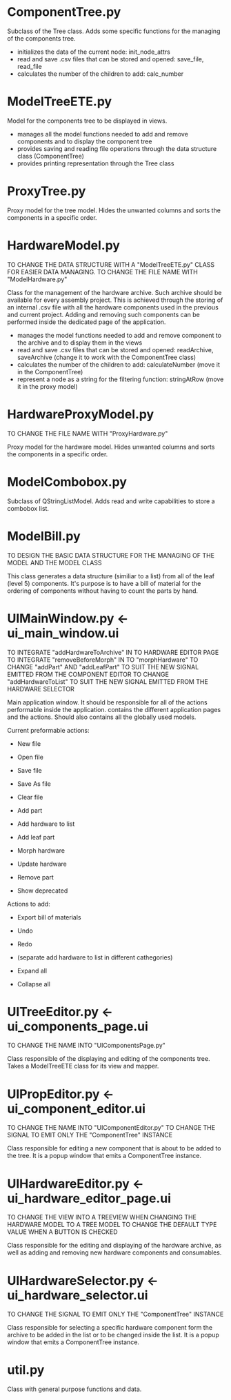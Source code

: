 # ComponentTree.py

Subclass of the Tree class. Adds some specific functions for the managing of the components tree.

- initializes the data of the current node: init_node_attrs
- read and save .csv files that can be stored and opened: save_file, read_file
- calculates the number of the children to add: calc_number

# ModelTreeETE.py

Model for the components tree to be displayed in views.

- manages all the model functions needed to add and remove components and to display the component tree
- provides saving and reading file operations through the data structure class (ComponentTree)
- provides printing representation through the Tree class

# ProxyTree.py

Proxy model for the tree model. Hides the unwanted columns and sorts the components in a specific order.

# HardwareModel.py

TO CHANGE THE DATA STRUCTURE WITH A "ModelTreeETE.py" CLASS FOR EASIER DATA MANAGING.
TO CHANGE THE FILE NAME WITH "ModelHardware.py"

Class for the management of the hardware archive. Such archive should be available for every assembly project.
This is achieved through the storing of an internal .csv file with all the hardware components used in the previous
and current project. Adding and removing such components can be performed inside the dedicated page of the application.

- manages the model functions needed to add and remove component to the archive and to display them in the views
- read and save .csv files that can be stored and opened: readArchive, saveArchive (change it to work with the ComponentTree class)
- calculates the number of the children to add: calculateNumber (move it in the ComponentTree)
- represent a node as a string for the filtering function: stringAtRow (move it in the proxy model) 

# HardwareProxyModel.py

TO CHANGE THE FILE NAME WITH "ProxyHardware.py"

Proxy model for the hardware model. Hides unwanted columns and sorts the components in a specific order.

# ModelCombobox.py

Subclass of QStringListModel. Adds read and write capabilities to store a combobox list.

# ModelBill.py

TO DESIGN THE BASIC DATA STRUCTURE FOR THE MANAGING OF THE MODEL AND THE MODEL CLASS

This class generates a data structure (similiar to a list) from all of the leaf (level 5) components.
It's purpose is to have a bill of material for the ordering of components without having to count the parts by hand.

# UIMainWindow.py <- ui_main_window.ui

TO INTEGRATE "addHardwareToArchive" IN TO HARDWARE EDITOR PAGE
TO INTEGRATE "removeBeforeMorph" IN TO "morphHardware" 
TO CHANGE "addPart" AND "addLeafPart" TO SUIT THE NEW SIGNAL EMITTED FROM THE COMPONENT EDITOR
TO CHANGE "addHardwareToList" TO SUIT THE NEW SIGNAL EMITTED FROM THE HARDWARE SELECTOR

Main application window. It should be responsible for all of the actions performable inside the application.
contains the different application pages and the actions. Should also contains all the globally used models.

Current preformable actions:
- New file
- Open file
- Save file
- Save As file
- Clear file

- Add part
- Add hardware to list
- Add leaf part
- Morph hardware
- Update hardware
- Remove part

- Show deprecated

Actions to add:
- Export bill of materials

- Undo
- Redo
- (separate add hardware to list in different cathegories)

- Expand all
- Collapse all

# UITreeEditor.py <- ui_components_page.ui

TO CHANGE THE NAME INTO "UIComponentsPage.py"

Class responsible of the displaying and editing of the components tree.
Takes a ModelTreeETE class for its view and mapper.

# UIPropEditor.py <- ui_component_editor.ui

TO CHANGE THE NAME INTO "UIComponentEditor.py"
TO CHANGE THE SIGNAL TO EMIT ONLY THE "ComponentTree" INSTANCE

Class responsible for editing a new component that is about to be added to the tree.
It is a popup window that emits a ComponentTree instance.

# UIHardwareEditor.py <- ui_hardware_editor_page.ui

TO CHANGE THE VIEW INTO A TREEVIEW WHEN CHANGING THE HARDWARE MODEL TO A TREE MODEL
TO CHANGE THE DEFAULT TYPE VALUE WHEN A BUTTON IS CHECKED 

Class responsible for the editing and displaying of the hardware archive, as well as adding and removing new
hardware components and consumables.

# UIHardwareSelector.py <- ui_hardware_selector.ui

TO CHANGE THE SIGNAL TO EMIT ONLY THE "ComponentTree" INSTANCE

Class responsible for selecting a specific hardware component form the archive to be added in the list or
to be changed inside the list. It is a popup window that emits a ComponentTree instance.

# util.py

Class with general purpose functions and data.